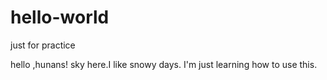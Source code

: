 # hello-world
just for practice

hello ,hunans!
sky here.I like snowy days. I'm just learning how to use this.
